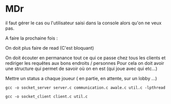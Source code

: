  # MDr
 il faut gérer le cas ou l'utilisateur saisi dans la console alors qu'on ne veux pas.



 A faire la prochaine fois : 


On doit plus faire de read (C'est bloquant)

On doit écouter en permanance tout ce qui ce passe chez tous les clients et rediriger les requêtes aux bons endroits / personnes
Pour cela on doit avoir une structure qui permet de savoir où on en est (qui joue avec qui etc...)

Mettre un status a chaque joueur ( en partie, en attente, sur un lobby ...)

```
gcc -o socket_server server.c communication.c awale.c util.c -lpthread
```

```
gcc -o socket_client client.c util.c
```
